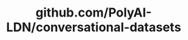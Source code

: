 ---
layout: post
title: github.com/PolyAI-LDN/conversational-datasets
categories: link
tags: [انگلیسی, گیت‌هاب, برنامه‌نویسی]
---